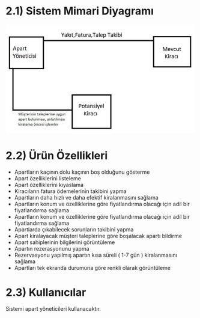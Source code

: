 # 2.1) Sistem Mimari Diyagramı #

![3694345135-213.jpg](https://github.com/miragessee/yamug/blob/master/wikiresimler/1714809854-3694345135-213.jpg)

# 2.2) Ürün Özellikleri #

* Apartların kaçının dolu kaçının boş olduğunu gösterme
* Apart özelliklerini listeleme
* Apart özelliklerini kıyaslama
* Kiracıların fatura ödemelerinin takibini yapma
* Apartların daha hızlı ve daha efektif kiralanmasını sağlama
* Apartların konum ve özelliklerine göre fiyatlandırma olacağı için adil bir fiyatlandırma sağlama
* Apartların konum ve özelliklerine göre fiyatlandırma olacağı için adil bir fiyatlandırma sağlama
* Apartlarda çıkabilecek sorunların takibini yapma
* Apart kiralayacak müşteri taleplerine göre boşalacak apartı bildirme
* Apart sahiplerinin bilgilerini görüntüleme
* Apartın rezerasyonunu yapma
* Rezervasyonu yapılmış apartın kısa süreli ( 1-7 gün ) kiralanmasını sağlama
* Apartları tek ekranda durumuna göre renkli olarak görüntüleme

# 2.3) Kullanıcılar #

Sistemi apart yöneticileri kullanacaktır.
